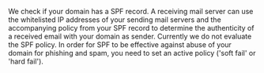 We check if your domain has a SPF record. A receiving mail server can use the whitelisted IP addresses of your sending mail servers and the accompanying policy from your SPF record to determine the authenticity of a received email with your domain as sender. Currently we do not evaluate the SPF policy. In order for SPF to be effective against abuse of your domain for phishing and spam, you need to set an active policy ('soft fail' or 'hard fail').
